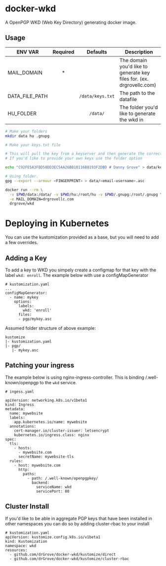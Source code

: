 # docker-wkd

A OpenPGP WKD (Web Key Directory) generating docker image.

## Usage

| ENV VAR          | Required   | Defaults         | Description                                                           |
| ---------------- | :--------: | :-----:          | -------------                                                         |
| MAIL_DOMAIN      | *          |                  | The domain you'd like to generate key files for. (ex. drgrovellc.com) |
| DATA_FILE_PATH   |            | `/data/keys.txt` | The path to the datafile                                              |
| HU_FOLDER        |            | `/data/`         | The folder you'd like to generate the wkd in                          |

```bash
# Make your folders
mkdir data hu .gnupg

# Make your keys.txt file

# This will pull the key from a keyserver and then generate the correct file for WKD.
# If you'd like to provide your own keys use the folder option

echo "C92FE5A3FBD58DD3EC5AA26BB10116B8193F2DBD # Danny Grove" > data/keys.txt

# Using folder.
gpg --export --armour <FINGERPRINT> > data/<email-username>.asc

docker run --rm \
  -v $PWD/data:/data/ -v $PWD/hu:/root/hu -v $PWD/.gnupg:/root/.gnupg \
  -e MAIL_DOMAIN=drgrovellc.com
  drgrove/wkd
```

# Deploying in Kubernetes

You can use the kustomization provided as a base, but you will need to add a
few overrides.

## Adding a Key

To add a key to WKD you simpely create a configmap for that key with the label `wkd: enroll`. The example below with use a configMapGenerator

```
# kustomization.yaml
...
configMapGenerator:
  - name: mykey
    options:
      labels:
        wkd: 'enroll'
      files:
      - pgp/mykey.asc
```

Assumed folder structure of above example:

```
kustomize
|- kustomization.yaml
|- pgp/
   |- mykey.asc
```

## Patching your ingress

The example below is using nginx-ingress-controller. This is binding /.well-known/openpgp to the `wkd` service.

```
# ingess.yaml

apiVersion: networking.k8s.io/v1beta1
kind: Ingress
metadata:
  name: mywebsite
  labels:
    app.kubernetes.io/name: mywebsite
  annotations:
    cert-manager.io/cluster-issuer: letsencrypt
    kubernetes.io/ingress.class: nginx
spec:
  tls:
    - hosts:
      - mywebsite.com
      secretName: mywebsite-tls
  rules:
    - host: mywebsite.com
      http:
        paths:
          - path: /.well-known/openpgpkey/
            backend:
              serviceName: wkd
              servicePort: 80
```

## Cluster Install

If you'd like to be able in aggregate PGP keys that have been installed in other namespaces you can do so by adding cluster-rbac to your install

```
# kustomization.yaml
apiVersion: kustomize.config.k8s.io/v1beta1
kind: Kustomization
namespace: wkd
resources:
  - github.com/drGrove/docker-wkd/kustomize/direct
  - github.com/drGrove/docker-wkd/kustomize/cluster-rbac
```
